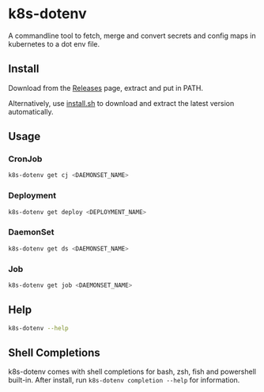 # k8s-dotenv

A commandline tool to fetch, merge and convert secrets and config maps in kubernetes to a dot env file.

## Install

Download from the [Releases](https://github.com/eiladin/k8s-dotenv/releases) page, extract and put in PATH.  

Alternatively, use [install.sh](https://raw.githubusercontent.com/eiladin/k8s-dotenv/blob/main/install.sh) to download and extract the latest version automatically.

## Usage
### CronJob
```bash
k8s-dotenv get cj <DAEMONSET_NAME>
```

### Deployment
```bash
k8s-dotenv get deploy <DEPLOYMENT_NAME>
```
### DaemonSet
```bash
k8s-dotenv get ds <DAEMONSET_NAME>
```
### Job
```bash
k8s-dotenv get job <DAEMONSET_NAME>
```

## Help
```bash
k8s-dotenv --help
```

## Shell Completions

k8s-dotenv comes with shell completions for bash, zsh, fish and powershell built-in.  After install, run `k8s-dotenv completion --help` for information.